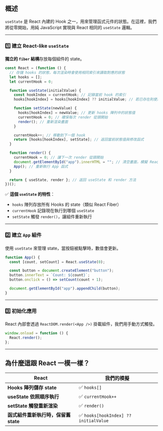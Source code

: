 ## **概述**
`useState` 是 React 內建的 Hook 之一，用來管理函式元件的狀態。在這裡，我們將從零開始，用純 JavaScript 實現與 React 相同的 `useState` 邏輯。

---
### **1️⃣ 建立 React-like `useState`**
**獨立的 `fiber` 結構**存放每個組件的 state。

```javascript
const React = (function () {
  // 存儲 hooks 的狀態，每次渲染時會使用相同索引來讀取對應的狀態
  let hooks = [];
  let currentHook = 0;

  function useState(initialValue) {
    const hookIndex = currentHook; // 記錄當前 hook 的索引
    hooks[hookIndex] = hooks[hookIndex] ?? initialValue; // 若已存在則使用現有值，否則使用初始值

    function setState(newValue) {
      hooks[hookIndex] = newValue; // 更新 hooks 陣列中的狀態值
      currentHook = 0; // 確保每次 render 從頭開始
      render(); // 重新渲染畫面
    }

    currentHook++; // 移動到下一個 hook
    return [hooks[hookIndex], setState]; // 返回當前狀態值與修改函式
  }

  function render() {
    currentHook = 0; // 讓下一次 render 從頭開始
    document.getElementById("app").innerHTML = ""; // 清空畫面，模擬 React 的重新渲染
    App(); // 重新執行 App 函式
  }

  return { useState, render }; // 返回 useState 和 render 方法
})();
```
✅ **這個 `useState` 的特性**：
- `hooks` 陣列存放所有 Hooks 的 state（類似 React Fiber）
- `currentHook` 記錄現在執行到哪個 `useState`
- `setState` 觸發 `render()`，讓組件重新執行

---

### **2️⃣ 建立 `App` 組件**
使用 `useState` 來管理 state，當按鈕被點擊時，數值會更新。

```javascript
function App() {
  const [count, setCount] = React.useState(0);

  const button = document.createElement("button");
  button.innerText = `Count: ${count}`;
  button.onclick = () => setCount(count + 1);

  document.getElementById("app").appendChild(button);
}
```

---

### **3️⃣ 初始化應用**
React 內部會透過 `ReactDOM.render(<App />)` 掛載組件，我們用手動方式觸發。

```javascript
window.onload = function () {
  React.render();
};
```

---

## **為什麼這跟 React 一模一樣？**
| **React**            | **我們的模擬** |
|-----------------|-------------|
| **Hooks 陣列儲存 state** | ✅ `hooks[]` |
| **useState 依照順序執行** | ✅ `currentHook++` |
| **setState 觸發重新渲染** | ✅ `render()` |
| **函式組件重新執行時，保留舊 state** | ✅ `hooks[hookIndex] ?? initialValue` |

